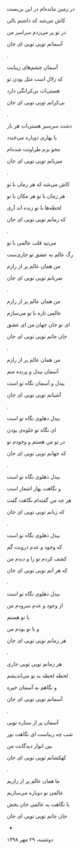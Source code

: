 <!-- 
.. title: عالمی نو
.. slug: aalami_no
.. date: 2019-11-01 11:16:48 UTC
.. tags: غزل
.. category: 
.. link: 
.. description: 
.. type: text
-->

در زمین مانده‌ام در این بن‌بست

کاش می‌شد که داشتم بالی

در تو پر می‌زدم سراسر من

آسمانم تویی تویی ای جان

.



آسمان چشم‌های زیبایت

که زلال است مثل بودن تو

هستی‌ات بی‌کرانگی دارد

بی‌کرانم تویی تویی ای جان

.


دشت سرسبز هستی‌ات هر بار

با بهاری دوباره می‌خندد

محو بزم طراوتت شده‌ام

میزبانم تویی تویی ای جان

.


کاش می‌شد که هر زمان با تو

هر زمان با تو هر مکان با تو

لحظه‌ها با تو زنده اند آری

که زمانم تویی تویی ای جان

.




می‌تپد قلب عالمی با تو

رگ عالم به عشق تو جاری‌ست

من همان عالم پر از رازم

ضربانم تویی تویی ای جان

.




من همان عالم پر از رازم

عالمی تازه با تو می‌سازم

ای تو جان جهان من ای عشق

جان جانم تویی تویی ای جان

.



من همان عالم پر از رازم

آسمان بیدل و پرنده منم

بیدل و آسمان نگاه تو است

آشیانم تویی تویی ای جان

.



بیدل دهلوی نگاه تو است

ای نگاه تو جلوه‌ی بودن

در تو من هستم و وجودم تو

که جهانم تویی تویی ای جان

.


بیدل دهلوی نگاه تو است

و نگاهت بهار اشعار است

هر چه من گفته‌ام نگاهت گفت

که زبانم تویی تویی ای جان

.





بیدل دهلوی نگاه تو است

که وجود و عدم درونت گم

کشف کردم تو را و دیدم من

که هر آنم تویی تویی ای جان

.



بیدل دهلوی نگاه تو است

از وجود و عدم سرودم من

با تو هستم

و با تو بودم من

هر زمانم تویی تویی ای جان

.




هر زمانم تویی تویی جاری

لحظه لحظه به تو می‌اندیشم

و نگاهم به آسمان خیره

آسمانم تویی تویی ای جان

.




آسمان پر از ستاره تویی

شب چه زیباست ای نگاهت نور

بین انوار دیدگانت من

کهکشانم تویی تویی ای جان

.



ما همان عالم پر از رازیم

عالمی نو دوباره می‌سازیم

با نگاهت به عالمی جان بخش

جان جانم تویی تویی ای جان


-

دوشنبه، ۲۹ مهر ۱۳۹۸
